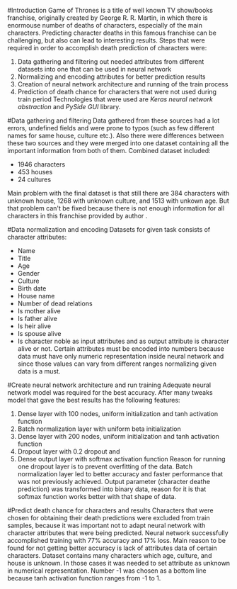 #Introduction
Game of Thrones is a title of well known TV show/books franchise, originally created by George R. R. Martin, in which there is enormouse number of deaths of characters, especially of the main characters.
Predicting character deaths in this famous franchise can be challenging, but also can lead to interesting results.
Steps that were required in order to accomplish death prediction of characters were:
1. Data gathering and filtering out needed attributes from different datasets into one that can be used in neural network
2. Normalizing and encoding attributes for better prediction results
3. Creation of neural network architecture and running of the train process
4. Prediction of death chance for characters that were not used during train period
Technologies that were used are *Keras neural network abstraction* and *PySide GUI* library.

#Data gathering and filtering
Data gathered from these sources had a lot errors, undefined fields and were prone to typos (such as few different names for same house, culture etc.). Also there were differences between these two sources and they were merged into one dataset containing all the important information from both of them. Combined dataset included:

* 1946 characters
* 453 houses
* 24 cultures

Main problem with the final dataset is that still there are 384 characters with unknown house, 1268 with unknown culture, and 1513 with unkown age. But that problem can't be fixed because there is not enough information for all characters in this franchise provided by author .

#Data normalization and encoding
Datasets for given task consists of character attributes:
* Name
* Title
* Age
* Gender
* Culture
* Birth date
* House name
* Number of dead relations
* Is mother alive
* Is father alive
* Is heir alive
* Is spouse alive
* Is character noble
as input attributes and as output attribute is character alive or not.
Certain attributes must be encoded into numbers because data must have only numeric representation inside neural network and
since those values can vary from different ranges normalizing given data is a must.

#Create neural network architecture and run training
Adequate neural network model was required for the best accuracy.
After many tweaks model that gave the best results has the following features:
1. Dense layer with 100 nodes, uniform initialization and tanh activation function
2. Batch normalization layer with uniform beta initialization
3. Dense layer with 200 nodes, uniform initialization and tanh activation function
4. Dropout layer with 0.2 dropout and 
5. Dense output layer with softmax activation function
Reason for running one dropout layer is to prevent overfitting of the data.
Batch normalization layer led to better accuracy and faster performance that was not previously achieved.
Output parameter (character deathe prediction) was transformed into binary data, reason for it is that
softmax function works better with that shape of data.


#Predict death chance for characters and results
Characters that were chosen for obtaining their death predictions were excluded from train samples,
because it was important not to adapt neural network with character attributes that were being predicted.
Neural network successfully accomplished training with 77% accuracy and 17% loss. Main reason to be found for not getting better accuracy
is lack of attributes data of certain characters. Dataset contains many characters which age, culture, and house is unknown.
In those cases it was needed to set attribute as unknown in numerical representation.
Number -1 was chosen as a bottom line because tanh activation function ranges from -1 to 1.




 
